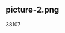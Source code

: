 <article><h2>picture-2.png</h2><time><span class="day">3</span><span class="month">8</span><span class="year">107</span></time></article>